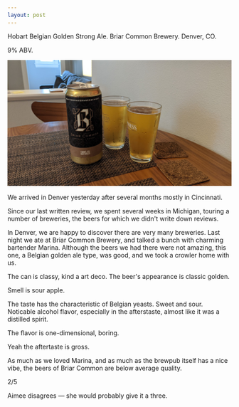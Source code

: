 ```yaml
---
layout: post
---
```

Hobart Belgian Golden Strong Ale.
Briar Common Brewery.
Denver, CO.

9% ABV.

<img class="beer-photo" src="/beer/images/2021-07-14-briar-common-hobart-belgian-golden-strong.jpg"/>

We arrived in Denver yesterday after several months mostly in Cincinnati.

Since our last written review,
we spent several weeks in Michigan,
touring a number of breweries,
the beers for which we didn't write down reviews.

In Denver, we are happy to discover there are very many breweries.
Last night we ate at Briar Common Brewery,
and talked a bunch with charming bartender Marina.
Although the beers we had there were not amazing,
this one,
a Belgian golden ale type,
was good,
and we took a crowler home with us.

The can is classy, kind a art deco.
The beer's appearance is classic golden.

Smell is sour apple.

The taste has the characteristic of Belgian yeasts.
Sweet and sour.
Noticable alcohol flavor,
especially in the afterstaste,
almost like it was a distilled spirit.

The flavor is one-dimensional,
boring.

Yeah the aftertaste is gross.

As much as we loved Marina,
and as much as the brewpub itself has a nice vibe,
the beers of Briar Common are below average quality.

2/5

Aimee disagrees &mdash; she would probably give it a three.

